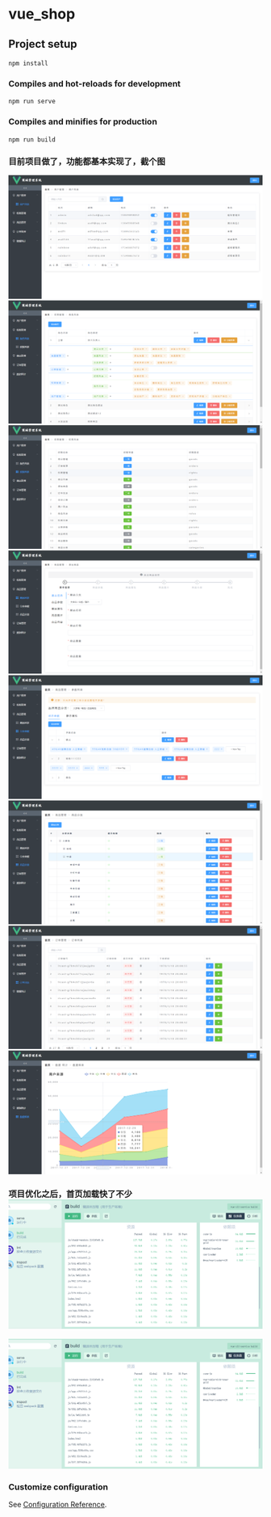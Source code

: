 # vue_shop

## Project setup
```
npm install
```

### Compiles and hot-reloads for development
```
npm run serve
```

### Compiles and minifies for production
```
npm run build
```
### 目前项目做了，功能都基本实现了，截个图
![输入图片说明](aboutimage1.png)
![输入图片说明](aboutimage2.png)
![输入图片说明](aboutimage3.png)
![输入图片说明](aboutimage4.png)
![输入图片说明](aboutimage5.png)
![输入图片说明](aboutimage6.png)
![输入图片说明](aboutimage7.png)
![输入图片说明](aboutimage8.png)
### 项目优化之后，首页加载快了不少![输入图片说明](aboutimage.png)
![输入图片说明](aboutimage.png)
### Customize configuration
See [Configuration Reference](https://cli.vuejs.org/config/).
